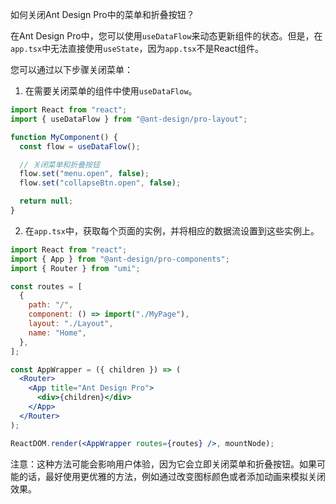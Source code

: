 如何关闭Ant Design Pro中的菜单和折叠按钮？

在Ant Design Pro中，您可以使用`useDataFlow`来动态更新组件的状态。但是，在`app.tsx`中无法直接使用`useState`，因为`app.tsx`不是React组件。

您可以通过以下步骤关闭菜单：

1. 在需要关闭菜单的组件中使用`useDataFlow`。

```jsx
import React from "react";
import { useDataFlow } from "@ant-design/pro-layout";

function MyComponent() {
  const flow = useDataFlow();

  // 关闭菜单和折叠按钮
  flow.set("menu.open", false);
  flow.set("collapseBtn.open", false);

  return null;
}
```

2. 在`app.tsx`中，获取每个页面的实例，并将相应的数据流设置到这些实例上。

```jsx
import React from "react";
import { App } from "@ant-design/pro-components";
import { Router } from "umi";

const routes = [
  {
    path: "/",
    component: () => import("./MyPage"),
    layout: "./Layout",
    name: "Home",
  },
];

const AppWrapper = ({ children }) => (
  <Router>
    <App title="Ant Design Pro">
      <div>{children}</div>
    </App>
  </Router>
);

ReactDOM.render(<AppWrapper routes={routes} />, mountNode);
```

注意：这种方法可能会影响用户体验，因为它会立即关闭菜单和折叠按钮。如果可能的话，最好使用更优雅的方法，例如通过改变图标颜色或者添加动画来模拟关闭效果。
